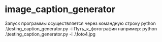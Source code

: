 # image_caption_generator
Запуск программы осуществляется через командную строку 
 python .\testing_caption_generator.py -i Путь_к_фотографии
 например:
  python .\testing_caption_generator.py -i .\foto4.jpg
  
 

